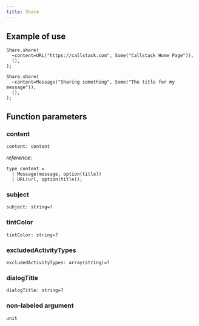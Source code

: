 ```yaml
---
title: Share
---
```


## Example of use

```reason
Share.share(
  ~content=URL("https://callstack.com", Some("Callstack Home Page")),
  (),
);
```

```reason
Share.share(
  ~content=Message("Sharing something", Some("The title for my message")),
  (),
);
```

## Function parameters

### content

```reason
content: content
```

_reference:_

```reason
type content =
  | Message(message, option(title))
  | URL(url, option(title));
```

### subject

```reason
subject: string=?
```

### tintColor

```reason
tintColor: string=?
```

### excludedActivityTypes

```reason
excludedActivityTypes: array(string)=?
```

### dialogTitle

```reason
dialogTitle: string=?
```

### non-labeled argument

```reason
unit
```
